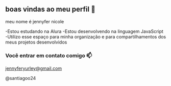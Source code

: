## boas vindas ao meu perfil 💙

meu nome é jennyfer nicole

-Estou estudando na Alura
-Estou desenvolvendo na linguagem JavaScript
-Utilizo esse espaço para minha organização e para compartilhamentos dos meus projetos desenvolvidos 

### Você entrar em contato comigo 📫

jennyferyurley@gmail.com

@santiagoo24
